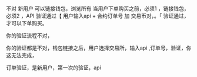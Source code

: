 不对
新用户 可以链接钱包，浏览所有 
当用户下单购买之前，必须1 ，链接钱包， 必须2 ，API 验证通过【 用户输入api + 合约订单号 加 交易币对，。「 验证通过，才可以下单购买。

你的验证流程不对，

你的验证都是不对，钱包链接之后，用户选择交易所，输入api ,订单号，验证，你这无法完成，

订单验证，是新用户，第一次的验证，api